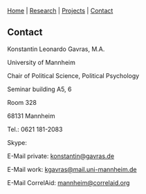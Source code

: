 [Home](https://kostagav.github.io/) | [Research](https://kostagav.github.io/research) | [Projects](https://kostagav.github.io/projects) | [Contact](https://kostagav.github.io/contact)

## Contact

Konstantin Leonardo Gavras, M.A.

University of Mannheim

Chair of Political Science, Political Psychology

Seminar building A5, 6

Room 328

68131 Mannheim

Tel.: 0621 181-2083

Skype: <script type="text/javascript" src="https://secure.skypeassets.com/i/scom/js/skype-uri.js"></script>
<div id="SkypeButton_Call_konstigav_1">
 <script type="text/javascript">
 Skype.ui({
 "name": "call",
 "element": "SkypeButton_Call_konstigav_1",
 "participants": ["konstigav"]
 });
 </script>
</div>

E-Mail private: <a href="mailto:konstantin@gavras.de">konstantin@gavras.de</a>

E-Mail work: <a href="mailto:kgavras@mail.uni-mannheim.de">kgavras@mail.uni-mannheim.de</a>

E-Mail CorrelAid: <a href="mailto:mannheim@correlaid.org">mannheim@correlaid.org</a>
